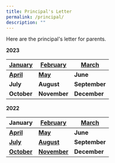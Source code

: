 ```yaml
---
title: Principal's Letter
permalink: /principal/
description: ""
---
```

Here are the principal's letter for parents.

**2023**

| [January](/files/Principal_letters/2023/2023_01_Jan_Principal_Letter.pdf) | [February](/files/Principal_letters/2023/2023_13%20Feb%20Principal%20Letter_Final.pdf) | [March](/files/Principal_letters/2023/2023_20%20Mar_Principals%20Letter.pdf) |
| -------- | -------- | -------- |
|**[April](/files/Principal_letters/2023/2023_20%20april_principals%20letter%20_april_final.pdf)** | **[May](/files/Principal_letters/2023/2023_may_principal%20letter.pdf)** | **June** |
| **July** | **August** | **September** |
| **October** | **November** | **December** |





**2022**

| January | [February](/files/Principal_letters/2022/2022%20PRINCIPAL%20LETTER%20FEB.pdf) | [March](/files/Principal_letters/2022/2022_073_7%20Mar%202022%20PLetter%20to%20Parents.pdf) |
| -------- | -------- | -------- |
|**[April](/files/Principal_letters/2022/2022__13%20April%20_Principal%20to%20Parents%20%20April.pdf)** | **[May](/files/Principal_letters/2022/2022%2005%2023%20Principals%20Letter_Final.pdf)** | **June** |
| **[July](/files/Principal_letters/2022/2022_06_27%20Principal%20Letter.pdf)** | **[August](/files/Principal_letters/2022/2022%2002%20August%20%20Principals%20Letter.pdf)** | **September** |
| **[October](/files/Principal_letters/2022/2022_10%20October%20Principal%20Letter_Final.pdf)** | **[November](/files/Principal_letters/2022/2022_15%20Nov%20Principals%20Letter.pdf)** | **December** |